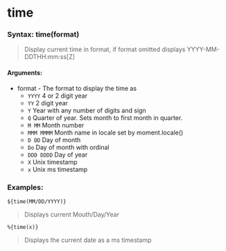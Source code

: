 # time

### **Syntax:** time(format)
> Display current time in format, if format omitted displays YYYY-MM-DDTHH:mm:ss[Z]

#### **Arguments:**

- format - The format to display the time as
  - `YYYY` 4 or 2 digit year
  - `YY` 2 digit year
  - `Y` Year with any number of digits and sign
  - `Q` Quarter of year. Sets month to first month in quarter.
  - `M MM` Month number
  - `MMM MMMM` Month name in locale set by moment.locale()
  - `D DD` Day of month
  - `Do` Day of month with ordinal
  - `DDD DDDD` Day of year
  - `X` Unix timestamp
  - `x` Unix ms timestamp

### **Examples:**

`${time(MM/DD/YYYY)}`
>Displays current Mouth/Day/Year

`%{time(x)}`
>Displays the current date as a ms timestamp